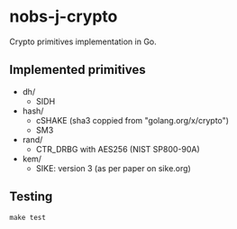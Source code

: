 # nobs-j-crypto

Crypto primitives implementation in Go.

## Implemented primitives
* dh/
    - SIDH
* hash/
    - cSHAKE (sha3 coppied from "golang.org/x/crypto")
    - SM3
* rand/
    - CTR_DRBG with AES256 (NIST SP800-90A)
* kem/
    - SIKE: version 3 (as per paper on sike.org)
    
## Testing
```
make test
```